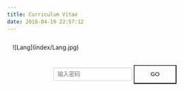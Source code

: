 ```yaml
---
title: Curriculum Vitae
date: 2018-04-19 22:57:12
---
```


<div style="padding: 2.5% 2.5% 2.5% 2.5%">![Lang](index/Lang.jpg)</div>

<style>
    .container {
        /*margin: 50px auto;*/
        /*border: #408bff 1px solid;*/
    }

    }
    #fake {
        margin-left: 40px;
        position: absolute;
        color: #eee;
        font-family: 楷体;
        font-size: 1.5em;
        letter-spacing: 0.2em;
    }

</style>

<script>
	content = "送你一朵很小支的花<br>因为它也曾开过半夏<br>不怕风吹雨也打长沙<br>看层林尽染等到朝霞";
	str = "送你一朵很小支的花<br>因为它也曾开过半夏<br>不怕风吹雨也打长沙<br>看层林尽染等到朝霞";
    function check() {
        var pwd = document.getElementById("pwd").value;
        if (pwd == '42') {
        	document.getElementById("pwd").value = "";
        	document.getElementById("pwd").placeholder = "Congratulations";
            var mainDiv = document.getElementById("main");
            mainDiv.style.display = "";
        } else {
        	document.getElementById("pwd").value = "";
        	document.getElementById("pwd").placeholder = "Wrong, Try Again";
        	var fakeDiv = document.getElementById("fake");
        	setTimeout("p1()", 200);
        }
    }

    var i = 0;
    function p1() {
        var str = content.substr(0, i);
        document.getElementById("fake").innerHTML = str + "_";
        i++;
        if (i > content.length){
            setTimeout("p2()", 200);
            return;
        }
        setTimeout("p1()", 100);
    }

    function p2() {
        document.getElementById("fake").innerHTML = str + "\\";
        setTimeout("p3()", 50)
    }
    function p3() {
        document.getElementById("fake").innerHTML = str + "|";
        setTimeout("p4()", 50)
    }
    function p4() {
        document.getElementById("fake").innerHTML = str + "/";
        setTimeout("p5()", 50)
    }
    function p5() {
        document.getElementById("fake").innerHTML = str + "-";
        setTimeout("p2()", 50)
    }

</script>

<div style="width: 100%; text-align: center">
	<input type="password" id="pwd" placeholder=" 输入密码 " 
	style="border: 1px solid #ccc;
                padding: 7px 0px;
                border-radius: 3px;
                padding-left:5px;
                -webkit-box-shadow: inset 0 1px 1px rgba(0,0,0,.075);
                box-shadow: inset 0 1px 1px rgba(0,0,0,.075);
                -webkit-transition: border-color ease-in-out .15s,-webkit-box-shadow ease-in-out .15s;
                -o-transition: border-color ease-in-out .15s,box-shadow ease-in-out .15s;
                transition: border-color ease-in-out .15s,box-shadow ease-in-out .15s">
	<input type="submit" value="GO" onclick="check()" 
		style="background: repeat 0px 0px; width:100px; height: 44px; margin: 20px 0px 20px 0px;">
	<div id="fake" style="height: 5em ; 
			margin-left: 40px;
	        position: relative;
	        color: #aaa;
	        font-family: 楷体;
	        font-size: 1.5em;
	        letter-spacing: 0.2em;">
	</div>
</div>



<div id="main" style="display: none">

# 刘郎
# 联系方式

- 手机：17608387765
- QQ/微信：709091988
- Email：LangInteger@outlook.com
---

# 个人信息

 - 男/1995年生人
 - 本科/中南大学土木工程 2013级/加权成绩：86.89/排名：前15%
 - 四六级：优秀（565/526）/计算机等考二三级：合格
 - 技术博客：[LangInteger.github.io](http://LangInteger.github.io )
 - 期望职位/城市：Java后台开发工程师/北京、上海、深圳
 - 期望薪资：萌新害怕，不敢说话

---

# 所获荣誉
 - [四川省NOIP2010 信息学奥林匹克联赛三等奖](http://www.myjks.com/zhengcewenjian/suoneiwenjian/jianbao/2010-12-28/1852.html)
 - [中南大学第十届大学生程序设计竞赛三等奖](http://tz.its.csu.edu.cn/Home/Release_TZTG_zd/415EAACD037445198C981C041613D4FA)

# 技术/影评文章

- [String和它的常量池朋友以及intern()方法在JDK1.7中的变化](https://langinteger.github.io/2018/04/19/java-String-pool/)
- [Java排序算法的实现及比美-进阶篇](https://langinteger.github.io/2018/04/08/java-sort-algrithm2/)
- [天堂电影院-Cinema Paradiso](https://langinteger.github.io/2018/04/11/movie-cinema-paradiso/)

# 项目经历

## 在线汇率转换项目
实施抓取中国银行汇率信息，实现十余种货币汇率的相互转换
体验地址：http://langexample.herokuapp.com/exchangerate.html

## web 商城项目
一个完整的web商城项目，融入 MVC 架构思想，不添加任何框架的成分，原汁原味体验原生 Servlet
 和 JSP。主要模块有：
 - 后台管理：实现商品库存、订单、管理员账户的增删改查
 - 前台展示：用户登录注册、商品搜索与显示、购物车与订单管理、支付模块（采用easypay api）
主要痛点：
 - 文字编码问题：文件上传框架 uploadfile 对文件名采用 ISO8895-1 格式进行编码，需指定 utf-8 编码以兼容此应用
 - 日期格式转换问题：BeanUtils 可以使 Map 转成对应的 Bean 类，但是如果 bean 有个日期字段而Map中这个日期字段传过来是字符串，数据类型无法转换，会导致报错，可以为 BeanUtils 指定一个日期转换器来解决日期格式转换问题
 - 分页处理：构建辅助对象 PageHelper 封装所有与分页相关的信息，查询结果集也可封装在其中
 - 事务与数据库连接：使用 DButils框架时，其QueryRunner的query方法中，有一个类型为boolean的closeConn参数。当connection作为参数显式传递给query方法时（比如在事务中，我们不得不这么做），这个开关默认是关闭的，反之则是打开的。所以在使用事务时（以及一切将connection作为query方法参数的情况），我们必须要手动关闭connection。

## 企业人力资源管理系统
该管理系统基于Spring，Spring MVC和Mybatis构建。
主要模块如下：
1. 登录模块：登录、注销、错误信息回显等功能
2. 部门、职位、员工、公告管理模块：实现相应实体的增删改查，分页显示，以及查询报表的生成。其中查询模块在mapper映射文件中使用resultmap实现多表查询
3. 文件模块：文件的增删改查以及下载功能


# 技能清单

以下均为我熟练使用的技能

- Web开发：Spring/Spring MVC/Mybatis
- 数据库相关：MySQL/Mybatis/C3P0/DBCP
- 版本管理、文档和自动化部署工具：Maven/Git
- 单元测试：Junit4
---

# 中意书籍

- 《CSS世界》			张鑫旭
- 《图解HTTP》			上野宣
- *Pointers on C*	Kenneth·Reek


# 致谢
感谢您花时间阅读我的简历，您的意见和反馈是我前进路上的最大动力。

</div>

